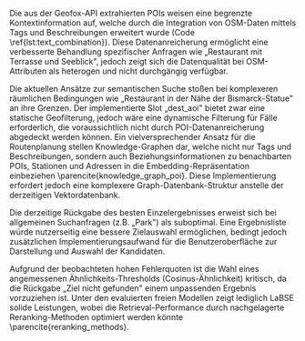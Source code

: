 Die aus der Geofox-API extrahierten POIs weisen eine begrenzte Kontextinformation auf, welche durch die Integration von OSM-Daten mittels Tags und Beschreibungen erweitert wurde (Code \ref{lst:text_combination}). Diese Datenanreicherung ermöglicht eine verbesserte Behandlung spezifischer Anfragen wie „Restaurant mit Terrasse und Seeblick", jedoch zeigt sich die Datenqualität bei OSM-Attributen als heterogen und nicht durchgängig verfügbar.

Die aktuellen Ansätze zur semantischen Suche stoßen bei komplexeren räumlichen Bedingungen wie „Restaurant in der Nähe der Bismarck-Statue" an ihre Grenzen. Der implementierte Slot „dest_aoi" bietet zwar eine statische Geofilterung, jedoch wäre eine dynamische Filterung für Fälle erforderlich, die voraussichtlich nicht durch POI-Datenanreicherung abgedeckt werden können. Ein vielversprechender Ansatz für die Routenplanung stellen Knowledge-Graphen dar, welche nicht nur Tags und Beschreibungen, sondern auch Beziehungsinformationen zu benachbarten POIs, Stationen und Adressen in die Embedding-Repräsentation einbeziehen \parencite{knowledge_graph_poi}. Diese Implementierung erfordert jedoch eine komplexere Graph-Datenbank-Struktur anstelle der derzeitigen Vektordatenbank.

Die derzeitige Rückgabe des besten Einzelergebnisses erweist sich bei allgemeinen Suchanfragen (z.B. „Park") als suboptimal. Eine Ergebnisliste würde nutzerseitig eine bessere Zielauswahl ermöglichen, bedingt jedoch zusätzlichen Implementierungsaufwand für die Benutzeroberfläche zur Darstellung und Auswahl der Kandidaten.

Aufgrund der beobachteten hohen Fehlerquoten ist die Wahl eines angemessenen Ähnlichkeits-Thresholds (Cosinus-Ähnlichkeit) kritisch, da die Rückgabe „Ziel nicht gefunden" einem unpassenden Ergebnis vorzuziehen ist. Unter den evaluierten freien Modellen zeigt lediglich LaBSE solide Leistungen, wobei die Retrieval-Performance durch nachgelagerte Reranking-Methoden optimiert werden könnte \parencite{reranking_methods}.